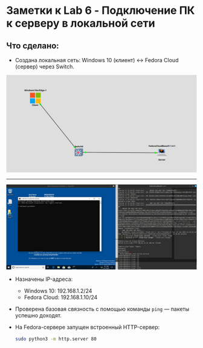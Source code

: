 # Заметки к Lab 6 - Подключение ПК к серверу в локальной сети

## Что сделано:

- Создана локальная сеть: Windows 10 (клиент) ↔ Fedora Cloud (сервер) через Switch.

![topology](images/topology.png)

---

![start](images/start.png)

- Назначены IP-адреса:
  - Windows 10: 192.168.1.2/24
  - Fedora Cloud: 192.168.1.10/24



- Проверена базовая связность с помощью команды `ping` — пакеты успешно доходят.
- На Fedora-сервере запущен встроенный HTTP-сервер:
  ```bash
  sudo python3 -m http.server 80
